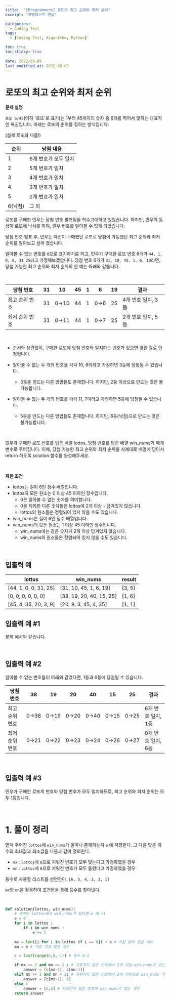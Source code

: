 ```yaml
---
title:  "[Programmers] 로또의 최고 순위와 최저 순위"
excerpt: "코딩테스트 연습"

categories:
  - Coding Test
tags:
  - [Coding Test, Algorithm, Python]

toc: true
toc_sticky: true
 
date: 2022-08-09
last_modified_at: 2022-08-09
---
```



# 로또의 최고 순위와 최저 순위

**문제 설명**

`로또 6/45`(이하 '로또'로 표기)는 1부터 45까지의 숫자 중 6개를 찍어서 맞히는 대표적인 복권입니다. 아래는 로또의 순위를 정하는 방식입니다. 

(실제 로또와 다름!)

|순위 | 당첨 내용|
|---|---|
|1	|6개 번호가 모두 일치|
|2	|5개 번호가 일치|
|3	|4개 번호가 일치|
|4	|3개 번호가 일치|
|5	|2개 번호가 일치|
|6(낙첨)|	그 외|



로또를 구매한 민우는 당첨 번호 발표일을 학수고대하고 있었습니다. 
하지만, 민우의 동생이 로또에 낙서를 하여, 일부 번호를 알아볼 수 없게 되었습니다. 

당첨 번호 발표 후, 민우는 자신이 구매했던 로또로 당첨이 가능했던 최고 순위와 최저 순위를 알아보고 싶어 졌습니다.

알아볼 수 없는 번호를 `0`으로 표기하기로 하고, 민우가 구매한 로또 번호 6개가 `44, 1, 0, 0, 31 25`라고 가정해보겠습니다. 당첨 번호 6개가 `31, 10, 45, 1, 6, 19`라면, 당첨 가능한 최고 순위와 최저 순위의 한 예는 아래와 같습니다.

<br>

|당첨 번호|	31|	10|	45|	1|	6|	19|	결과|
|---|---|---|---|---|---|---|---|
|최고 순위 번호|	31|	0→10|	44|	1|	0→6|	25|	4개 번호 일치, 3등|
|최저 순위 번호|	31|	0→11|	44|	1|	0→7|	25| 2개 번호 일치, 5등 |

<br>

- 순서와 상관없이, 구매한 로또에 당첨 번호와 일치하는 번호가 있으면 맞힌 걸로 인정됩니다.

- 알아볼 수 없는 두 개의 번호를 각각 10, 6이라고 가정하면 3등에 당첨될 수 있습니다.
    - 3등을 만드는 다른 방법들도 존재합니다. 하지만, 2등 이상으로 만드는 것은 불가능합니다.

- 알아볼 수 없는 두 개의 번호를 각각 11, 7이라고 가정하면 5등에 당첨될 수 있습니다.
    - 5등을 만드는 다른 방법들도 존재합니다. 하지만, 6등(낙첨)으로 만드는 것은 불가능합니다.

<br>

민우가 구매한 로또 번호를 담은 배열 lottos, 당첨 번호를 담은 배열 win_nums가 매개변수로 주어집니다. 이때, 당첨 가능한 최고 순위와 최저 순위를 차례대로 배열에 담아서 return 하도록 solution 함수를 완성해주세요.

<br>

**제한 조건**

- lottos는 길이 6인 정수 배열입니다.
- lottos의 모든 원소는 0 이상 45 이하인 정수입니다.
    - 0은 알아볼 수 없는 숫자를 의미합니다.
    - 0을 제외한 다른 숫자들은 lottos에 2개 이상 - 담겨있지 않습니다.
    - lottos의 원소들은 정렬되어 있지 않을 수도 있습니다.
- win_nums은 길이 6인 정수 배열입니다.
- win_nums의 모든 원소는 1 이상 45 이하인 정수입니다.
    - win_nums에는 같은 숫자가 2개 이상 담겨있지 않습니다.
    - win_nums의 원소들은 정렬되어 있지 않을 수도 있습니다.

<br>

## 입출력 예

|lottos|	win_nums|	result|
|---|---|---|
|[44, 1, 0, 0, 31, 25]	| [31, 10, 45, 1, 6, 19]|	[3, 5]|
|[0, 0, 0, 0, 0, 0]	| [38, 19, 20, 40, 15, 25]	|[1, 6]|
|[45, 4, 35, 20, 3, 9]| [20, 9, 3, 45, 4, 35]	| [1, 1]|


## 입출력 예 #1
문제 예시와 같습니다.

<br>

## 입출력 예 #2
알아볼 수 없는 번호들이 아래와 같았다면, 1등과 6등에 당첨될 수 있습니다.

|당첨 번호|	38|	19|	20|	40|	15|	25|	결과|
|---|---|---|---|---|---|---|---|
|최고 순위 번호|	0→38|	0→19|	0→20|	0→40|	0→15|	0→25| 6개 번호 일치, 1등|
|최저 순위 번호|	0→21|	0→22|	0→23|	0→24|	0→26|	0→27| 0개 번호 일치, 6등 |

<br>

## 입출력 예 #3
민우가 구매한 로또의 번호와 당첨 번호가 모두 일치하므로, 최고 순위와 최저 순위는 모두 1등입니다.


<br>

# 1. 풀이 정리

먼저 주어진 `lottos`에 `win_nums`가 얼마나 존재하는지 `e` 에 저장한다.
그 다음 맞은 개수의 최대값과 최소값을 다음과 같이 정의한다.

- `mx` : `lottos`에 `0`으로 지워진 번호가 모두 맞는다고 가정하였을 경우  
- `mn` : `lottos`에 `0`으로 지워진 번호가 모두 틀렸다고 가정하였을 경우

등수로 사용할 리스트를 선언한다. `[6, 5, 4, 3, 2, 1]`

`mx`와 `mn`을 활용하여 조건문을 통해 등수를 찾아낸다.

<br>


```python
def solution(lottos, win_nums):
    # 주어진 lottos에서 win_nums가 있다면 e 에 +1
    e = 0
    for i in lottos : 
        if i in win_nums : 
            e += 1
    
    mx = len([i for i in lottos if i == 0]) + e # 가장 많이 맞은 개수
    mn = e # 가장 적게 맞은 개수

    c = list(range(6,0,-1)) # 등수 6-1

    if mx >= 2 and mn >= 2 : # 지워지지 않은 번호에서 2개 이상 win_nums가 있는 경우
        answer = [c[mx-1], c[mn-1]] 
    elif mx >= 2 and mn < 2: # 지워지지 않은 번호에서 2개 미만으로 win_nums 가 있는 경우
        answer = [c[mx-1], 6]
    else : 
        answer = [6,6] # 지워지지 않은 번호에 win_nums가 없는 경우
    return answer
```


<br>
